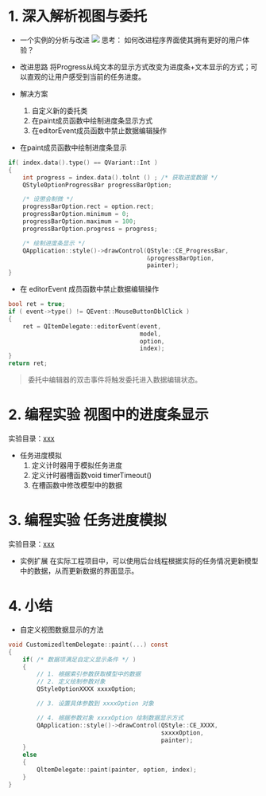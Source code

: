 # 1. 深入解析视图与委托
- 一个实例的分析与改进
    ![](vx_images/.png)
    思考：
    如何改进程序界面使其拥有更好的用户体验？

- 改进思路
    将Progress从纯文本的显示方式改变为进度条+文本显示的方式；可以直观的让用户感受到当前的任务进度。

- 解决方案
    1. 自定义新的委托类
    2. 在paint成员函数中绘制进度条显示方式
    3. 在editorEvent成员函数中禁止数据编辑操作

- 在paint成员函数中绘制进度条显示

```c
if( index.data().type() == QVariant::Int )
{
    int progress = index.data().tolnt () ; /* 获取进度数据 */
    QStyleOptionProgressBar progressBarOption;

    /* 设懲会制微 */
    progressBarOption.rect = option.rect;
    progressBarOption.minimum = 0;
    progressBarOption.maximum = 100;
    progressBarOption.progress = progress;

    /* 绘制进度条显示 */
    QApplication::style()->drawControl(QStyle::CE_ProgressBar,
                                       &progressBarOption,
                                       painter);
}
```

- 在 editorEvent 成员函数中禁止数据编辑操作

```c
bool ret = true;
if ( event->type() != QEvent::MouseButtonDblClick )
{
    ret = QItemDelegate::editorEvent(event,
                                     model,
                                     option,
                                     index);
}
return ret;
```
> 委托中编辑器的双击事件将触发委托进入数据编辑状态。

# 2. 编程实验 视图中的进度条显示
实验目录：[xxx](vx_attachments\xxx)

- 任务进度模拟
    1. 定义计时器用于模拟任务进度
    2. 定义计时器槽函数void timerTimeout()
    3. 在槽函数中修改模型中的数据

# 3. 编程实验 任务进度模拟
实验目录：[xxx](vx_attachments\xxx)

- 实例扩展
    在实际工程项目中，可以使用后台线程根据实际的任务情况更新模型中的数据，从而更新数据的界面显示。

# 4. 小结
- 自定义视图数据显示的方法

```c
void CustomizedltemDelegate::paint(...) const
{
    if( /* 数据项满足自定义显示条件 */ )
    {
        // 1. 根据索引参数获取模型中的数据
        // 2. 定义绘制参数对象
        QStyleOptionXXXX xxxxOption;

        // 3. 设置具体参数到 xxxxOption 对象

        // 4. 根据参数对象 xxxxOption 绘制数据显示方式
        QApplication::style()->drawControl(QStyle::CE_XXXX,
                                           sxxxxOption,
                                           painter);
    }
    else
    {
        QltemDelegate::paint(painter, option, index);
    }
}
```

